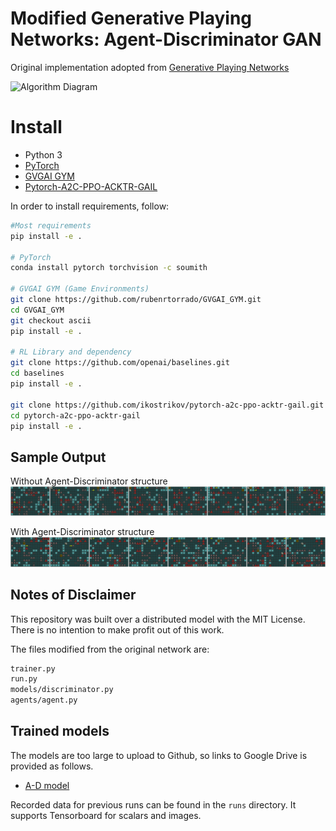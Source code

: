 # Modified Generative Playing Networks: Agent-Discriminator GAN
Original implementation adopted from [Generative Playing Networks](https://github.com/pbontrager/GenerativePlayingNetworks)

![Algorithm Diagram](genplayingnets.png)


# Install

* Python 3
* [PyTorch](http://pytorch.org/)
* [GVGAI GYM](https://github.com/rubenrtorrado/GVGAI_GYM/tree/ascii)
* [Pytorch-A2C-PPO-ACKTR-GAIL](https://github.com/ikostrikov/pytorch-a2c-ppo-acktr-gail)

In order to install requirements, follow:

```bash
#Most requirements
pip install -e .

# PyTorch
conda install pytorch torchvision -c soumith

# GVGAI GYM (Game Environments)
git clone https://github.com/rubenrtorrado/GVGAI_GYM.git
cd GVGAI_GYM
git checkout ascii
pip install -e .

# RL Library and dependency
git clone https://github.com/openai/baselines.git
cd baselines
pip install -e .

git clone https://github.com/ikostrikov/pytorch-a2c-ppo-acktr-gail.git
cd pytorch-a2c-ppo-acktr-gail
pip install -e .
```


## Sample Output
Without Agent-Discriminator structure
![Sample-A](Without_gen_99.png)

With Agent-Discriminator structure
![Sample-AD](With_gen_99.png)


## Notes of Disclaimer
This repository was built over a distributed model with the MIT License. There is no intention to make profit out of this work.


The files modified from the original network are:
```bash
trainer.py
run.py
models/discriminator.py
agents/agent.py
```


## Trained models
The models are too large to upload to Github, so links to Google Drive is provided as follows.


* [A-D model](https://drive.google.com/file/d/1iT1K6Slb2O2NrW_pb-02s_Q5HnNppKWd/view?usp=sharing)


Recorded data for previous runs can be found in the ```runs``` directory. It supports Tensorboard for scalars and images.
